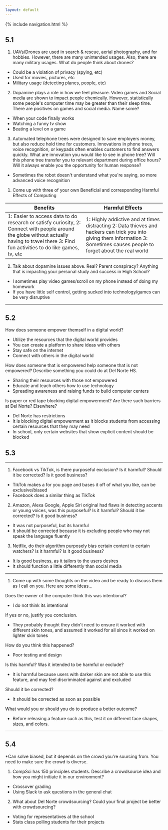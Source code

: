 ```yaml
---
layout: default
---
```


{% include navigation.html %}

## 5.1

1. UAVs/Drones are used in search & rescue, aerial photography, and for hobbies. However, there are many unintended usages. Also, there are many military usages. What do people think about drones?
- Could be a violation of privacy (spying, etc)
- Used for movies, pictures, etc
- Military usage (detecting planes, people, etc)

2. Dopamine plays a role in how we feel pleasure. Video games and Social media are shown to impact people chemically. However, statistically some people's computer time may be greater than their sleep time. There are positives on games and social media. Name some?
- When your code finally works
- Watching a funny tv show
- Beating a level on a game

3. Automated telephone trees were designed to save employers money, but also reduce hold time for customers. Innovations in phone trees, voice recognition, or keypads often enables customers to find answers quickly. What are innovation you would like to see in phone tree? Will this phone tree transfer you to relevant department during office hours? Will it always enable you the opportunity for human response?
- Sometimes the robot doesn't understand what you're saying, so more advanced voice recognition


1. Come up with three of your own Beneficial and corresponding Harmful Effects of Computing

| Benefits | Harmful Effects |
| ---- | ---- |
|1: Easier to access data to do research or satisfy curiosity, 2: Connect with people around the globe without actually having to travel there 3: Find fun activities to do like games, tv, etc | 1: Highly addictive and at times distracting 2: Data thieves and hackers can trick you into giving them information 3: Sometimes causes people to forget about the real world |

2. Talk about dopamine issues above. Real? Parent conspiracy? Anything that is impacting your personal study and success in High School?
- I sometimes play video games/scroll on my phone instead of doing my homework
- If you have little self control, getting sucked into technology/games can be very disruptive

***

## 5.2

How does someone empower themself in a digital world?
- Utilize the resources that the digital world provides
- You can create a platform to share ideas with others
- Stay safe on the internet
- Connect with others in the digital world

How does someone that is empowered help someone that is not empowered? Describe something you could do at Del Norte HS.
- Sharing their resources with those not empowered
- Educate and teach others how to use technology
- Spreading awareness and raising funds to build computer centers

Is paper or red tape blocking digital empowerment? Are there such barriers at Del Norte? Elsewhere?
- Del Norte has restrictions
- It is blocking digital empowerment as it blocks students from accessing certain resources that they may need
- In school, only certain websites that show explicit content should be blocked

## 5.3

***

1. Facebook vs TikTok, is there purposeful exclusion? Is it harmful? Should it be corrected? Is it good business?
- TikTok makes a for you page and bases it off of what you like, can be exclusive/biased
- Facebook does a similar thing as TikTok


2. Amazon, Alexa Google, Apple Siri original had flaws in detecting accents or young voices, was this purposeful? Is it harmful? Should it be corrected? Is it good business?
- It was not purposeful, but its harmful
- It should be corrected because it is excluding people who may not speak the language fluently

3. Netflix, do their algorithm purposely bias certain content to certain watchers? Is it harmful? Is it good business?
- It is good business, as it tailors to the users desires
- It should function a little differently than social media

***

1. Come up with some thoughts on the video and be ready to discuss them as I call on you. Here are some ideas...

Does the owner of the computer think this was intentional?
- I do not think its intentional

If yes or no, justify you conclusion.
- They probably thought they didn't need to ensure it worked with different skin tones, and assumed it worked for all since it worked on lighter skin tones

How do you think this happened?
- Poor testing and design

Is this harmful? Was it intended to be harmful or exclude?
- It is harmful because users with darker skin are not able to use this feature, and may feel discriminated against and excluded

Should it be corrected?
- It should be corrected as soon as possible

What would you or should you do to produce a better outcome?
- Before releasing a feature such as this, test it on different face shapes, sizes, and colors.

***

## 5.4

*Can solve biased, but it depends on the crowd you're sourcing from. You need to make sure the crowd is diverse.

1) CompSci has 150 principles students. Describe a crowdsource idea and how you might initiate it in our environment?
- Crossover grading
- Using Slack to ask questions in the general chat

2) What about Del Norte crowdsourcing? Could your final project be better with crowdsourcing?
- Voting for representatives at the school
- Stats class polling students for their projects 

